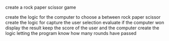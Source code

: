 create a rock paper scissor game

create the logic for the computer to choose a between rock paper scissor
create the logic for capture the user selection
evaluate if the computer won
display the result
keep the score of the user and the computer
create the logic letting the program know how many rounds have passed
